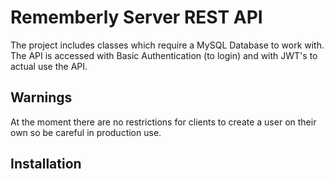 # Rememberly Server REST API

The project includes classes which require a MySQL Database to work with. The API is accessed with Basic Authentication (to login) and with JWT's to actual use the API.

## Warnings

At the moment there are no restrictions for clients to create a user on their own so be careful in production use.

## Installation
